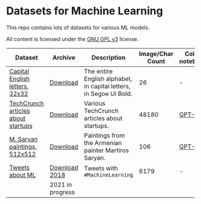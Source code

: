 # Datasets for Machine Learning
This repo contains lots of datasets for various ML models.

All content is licensed under the [GNU GPL v3](LICENSE) license.

| Dataset | Archive | Description | Image/Char Count | Colab notebook |
| ------- | ------- | ----------- | --------------------- | -------------- |
| [Capital English letters, 32x32](Capital_English_alphabet) | [Download](Archives/Capital_English_alphabet.zip) | The entire English alphabet, in capital letters, in Segoe UI Bold. | 26 | - |
| [TechCrunch articles about startups](TechCrunch) | [Download](TechCrunch/techcrunch.txt) | Various TechCrunch articles about startups. | 48180 | [GPT-2](TechCrunch/TechCrunch_GPT_2.ipynb)
| [M. Saryan paintings, 512x512](Saryan512) | [Download](Archives/Saryan512.zip) | Paintings from the Armenian painter Martiros Saryan. | 106 | [GPT-2](Colab/Saryan_HyperGAN.ipynb) |
| [Tweets about ML](Tweet) | [Download 2018](Tweet/Tweet_Dataset_2018.txt) | Tweets with `#MachineLearning` | 6179 | - |
|  | 2021 in progress |  |  |  |